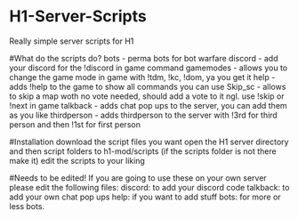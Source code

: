 # H1-Server-Scripts
Really simple server scripts for H1

#What do the scripts do?
bots - perma bots for bot warfare
discord - add your discord for the !discord in game command
gamemodes - allows you to change the game mode in game with !tdm, !kc, !dom, ya you get it
help - adds !help to the game to show all commands you can use
Skip_sc - allows to skip a map woth no vote needed, should add a vote to it ngl. use !skip or !next in game
talkback - adds chat pop ups to the server, you can add them as you like
thirdperson - adds thirdperson to the server with !3rd for third person and then !1st for first person

#Installation
download the script files you want
open the H1 server directory and then script folders to h1-mod/scripts (if the scripts folder is not there make it)
edit the scripts to your liking

#Needs to be edited!
If you are going to use these on your own server please edit the following files:
discord: to add your discord code
talkback: to add your own chat pop ups
help: if you want to add stuff
bots: for more or less bots.
